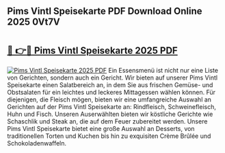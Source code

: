 ## Pims Vintl Speisekarte PDF Download Online 2025 0Vt7V

# <h2><a href="http://gccy69m.nevu.top/?p=Pims+Vintl+Speisekarte">🔗 👉🔴 Pims Vintl Speisekarte 2025 PDF</a></h2>

[![Pims Vintl Speisekarte 2025 PDF](https://i.imgur.com/dBaPXMq.png)](http://gccy69m.nevu.top/?p=Pims+Vintl+Speisekarte)
Ein Essensmenü ist nicht nur eine Liste von Gerichten, sondern auch ein Gericht. Wir bieten auf unserer Pims Vintl Speisekarte einen Salatbereich an, in dem Sie aus frischen Gemüse- und Obstsalaten für ein leichtes und leckeres Mittagessen wählen können. Für diejenigen, die Fleisch mögen, bieten wir eine umfangreiche Auswahl an Gerichten auf der Pims Vintl Speisekarte an: Rindfleisch, Schweinefleisch, Huhn und Fisch. Unseren Auserwählten bieten wir köstliche Gerichte wie Schaschlik und Steak an, die auf dem Feuer zubereitet werden. Unsere Pims Vintl Speisekarte bietet eine große Auswahl an Desserts, von traditionellen Torten und Kuchen bis hin zu exquisiten Crème Brûlée und Schokoladenwaffeln.
